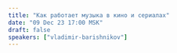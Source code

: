 ```yaml
---
title: "Как работает музыка в кино и сериалах"
date: "09 Dec 23 17:00 MSK"
draft: false
speakers: ["vladimir-barishnikov"]
---
```

